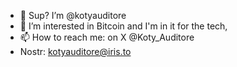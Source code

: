 - 👋 Sup? I’m @kotyauditore
- 👀 I’m interested in Bitcoin and I'm in it for the tech,
- 📫 How to reach me: on X @Koty_Auditore
- Nostr: kotyauditore@iris.to

<!---
kotyauditore/kotyauditore is a ✨ special ✨ repository because its `README.md` (this file) appears on your GitHub profile.
You can click the Preview link to take a look at your changes.
--->
